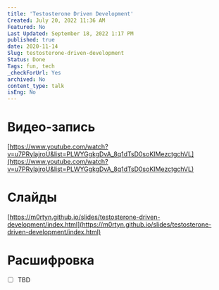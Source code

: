 ```yaml
---
title: 'Testosterone Driven Development'
Created: July 20, 2022 11:36 AM
Featured: No
Last Updated: September 18, 2022 1:17 PM
published: true
date: 2020-11-14
Slug: testosterone-driven-development
Status: Done
Tags: fun, tech
_checkForUrl: Yes
archived: No
content_type: talk
isEng: No
---
```


# Видео-запись

[https://www.youtube.com/watch?v=u7PRylajroU&list=PLWYGgkgDvA_8q1dTsD0soKIMezctgchVL](https://www.youtube.com/watch?v=u7PRylajroU&list=PLWYGgkgDvA_8q1dTsD0soKIMezctgchVL)

# Слайды

[https://m0rtyn.github.io/slides/testosterone-driven-development/index.html](https://m0rtyn.github.io/slides/testosterone-driven-development/index.html)

# Расшифровка

- [ ]  TBD